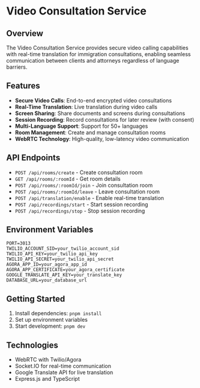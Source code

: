 # Video Consultation Service

## Overview
The Video Consultation Service provides secure video calling capabilities with real-time translation for immigration consultations, enabling seamless communication between clients and attorneys regardless of language barriers.

## Features
- **Secure Video Calls**: End-to-end encrypted video consultations
- **Real-Time Translation**: Live translation during video calls
- **Screen Sharing**: Share documents and screens during consultations
- **Session Recording**: Record consultations for later review (with consent)
- **Multi-Language Support**: Support for 50+ languages
- **Room Management**: Create and manage consultation rooms
- **WebRTC Technology**: High-quality, low-latency video communication

## API Endpoints
- `POST /api/rooms/create` - Create consultation room
- `GET /api/rooms/:roomId` - Get room details
- `POST /api/rooms/:roomId/join` - Join consultation room
- `POST /api/rooms/:roomId/leave` - Leave consultation room
- `POST /api/translation/enable` - Enable real-time translation
- `POST /api/recordings/start` - Start session recording
- `POST /api/recordings/stop` - Stop session recording

## Environment Variables
```
PORT=3013
TWILIO_ACCOUNT_SID=your_twilio_account_sid
TWILIO_API_KEY=your_twilio_api_key
TWILIO_API_SECRET=your_twilio_api_secret
AGORA_APP_ID=your_agora_app_id
AGORA_APP_CERTIFICATE=your_agora_certificate
GOOGLE_TRANSLATE_API_KEY=your_translate_key
DATABASE_URL=your_database_url
```

## Getting Started
1. Install dependencies: `pnpm install`
2. Set up environment variables
3. Start development: `pnpm dev`

## Technologies
- WebRTC with Twilio/Agora
- Socket.IO for real-time communication
- Google Translate API for live translation
- Express.js and TypeScript
